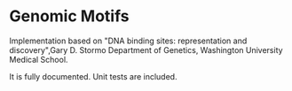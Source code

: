 # Genomic Motifs

Implementation based on "DNA binding sites: representation and discovery",Gary D. Stormo
Department of Genetics, Washington University Medical School.

It is fully documented.
Unit tests are included.
